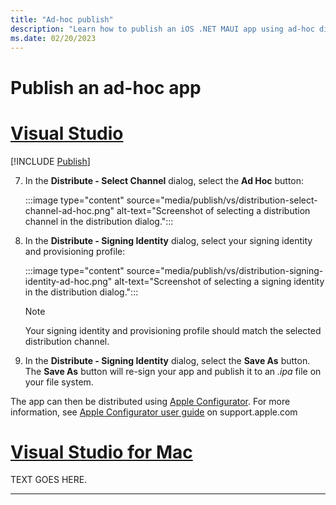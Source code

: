 ```yaml
---
title: "Ad-hoc publish"
description: "Learn how to publish an iOS .NET MAUI app using ad-hoc distribution."
ms.date: 02/20/2023
---
```


# Publish an ad-hoc app

<!-- markdownlint-disable MD025 -->
# [Visual Studio](#tab/vs)
<!-- markdownlint-enable MD025 -->

[!INCLUDE [Publish](../includes/publish.md)]

<!-- markdownlint-disable MD029 -->
7. In the **Distribute - Select Channel** dialog, select the **Ad Hoc** button:

    :::image type="content" source="media/publish/vs/distribution-select-channel-ad-hoc.png" alt-text="Screenshot of selecting a distribution channel in the distribution dialog.":::
    <!-- markdownlint-enable MD029 -->

1. In the **Distribute - Signing Identity** dialog, select your signing identity and provisioning profile:

    :::image type="content" source="media/publish/vs/distribution-signing-identity-ad-hoc.png" alt-text="Screenshot of selecting a signing identity in the distribution dialog.":::

    > [!NOTE]
    > Your signing identity and provisioning profile should match the selected distribution channel.

1. In the **Distribute - Signing Identity** dialog, select the **Save As** button. The **Save As** button will re-sign your app and publish it to an *.ipa* file on your file system.

The app can then be distributed using [Apple Configurator](https://apps.apple.com/app/id1037126344). For more information, see [Apple Configurator user guide](https://support.apple.com/guide/apple-configurator-mac/welcome/mac) on support.apple.com

<!-- markdownlint-disable MD025 -->
# [Visual Studio for Mac](#tab/vsmac)
<!-- markdownlint-enable MD025 -->

TEXT GOES HERE.

---
